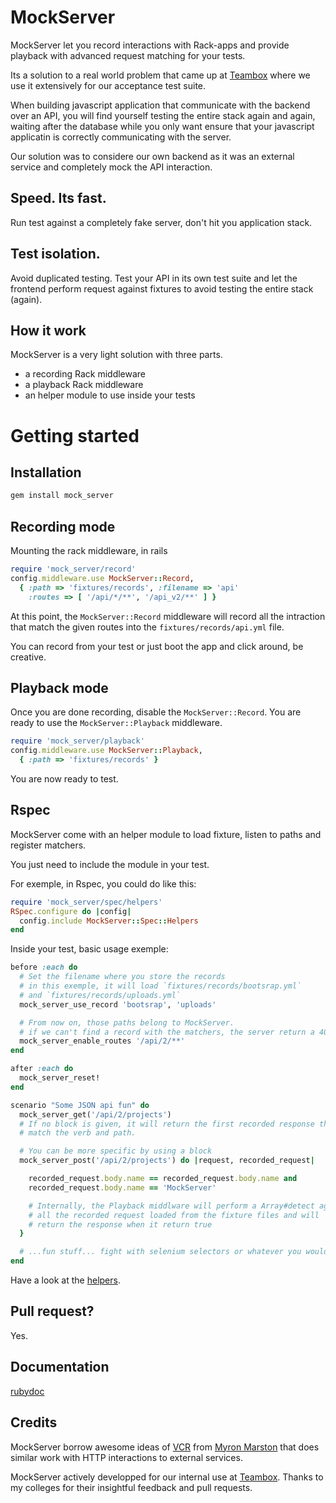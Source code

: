 MockServer
==========

MockServer let you record interactions with Rack-apps and provide playback with advanced request matching for your tests.

Its a solution to a real world problem that came up at [Teambox](http://teambox.com) where we use it extensively for our acceptance test suite.

When building javascript application that communicate with the backend over an API, you will find yourself testing the entire stack again and again, waiting after the database while you only want ensure that your javascript applicatin is correctly communicating with the server.

Our solution was to considere our own backend as it was an external service and completely mock the API interaction.

Speed. Its fast.
----------------

Run test against a completely fake server, don't hit you application stack.

Test isolation.
---------------

Avoid duplicated testing. Test your API in its own test suite and let the frontend perform request against fixtures to avoid testing the entire stack (again).

How it work
-----------

MockServer is a very light solution with three parts.

* a recording Rack middleware
* a playback Rack middleware
* an helper module to use inside your tests

Getting started
===============

Installation
------------

```bash
gem install mock_server
```

Recording mode
--------------

Mounting the rack middleware, in rails

```ruby
require 'mock_server/record'
config.middleware.use MockServer::Record,
  { :path => 'fixtures/records', :filename => 'api'
    :routes => [ '/api/*/**', '/api_v2/**' ] }
```

At this point, the `MockServer::Record` middleware will record all the intraction that match the given routes into the `fixtures/records/api.yml` file.

You can record from your test or just boot the app and click around, be creative.

Playback mode
-------------

Once you are done recording, disable the `MockServer::Record`. You are ready to use the `MockServer::Playback` middleware.

```ruby
require 'mock_server/playback'
config.middleware.use MockServer::Playback,
  { :path => 'fixtures/records' }
```

You are now ready to test.

## Rspec

MockServer come with an helper module to load fixture, listen to paths and register matchers.

You just need to include the module in your test.

For exemple, in Rspec, you could do like this:

```ruby
require 'mock_server/spec/helpers'
RSpec.configure do |config|
  config.include MockServer::Spec::Helpers
end
```

Inside your test, basic usage exemple:

```ruby
before :each do
  # Set the filename where you store the records
  # in this exemple, it will load `fixtures/records/bootsrap.yml`
  # and `fixtures/records/uploads.yml`
  mock_server_use_record 'bootsrap', 'uploads'

  # From now on, those paths belong to MockServer.
  # if we can't find a record with the matchers, the server return a 404 and populate the errors stack.
  mock_server_enable_routes '/api/2/**'
end

after :each do
  mock_server_reset!
end

scenario "Some JSON api fun" do
  mock_server_get('/api/2/projects')
  # If no block is given, it will return the first recorded response that
  # match the verb and path.

  # You can be more specific by using a block
  mock_server_post('/api/2/projects') do |request, recorded_request|

    recorded_request.body.name == recorded_request.body.name and
    recorded_request.body.name == 'MockServer'

    # Internally, the Playback middlware will perform a Array#detect against
    # all the recorded request loaded from the fixture files and will
    # return the response when it return true
  }

  # ...fun stuff... fight with selenium selectors or whatever you would normally do!
end
```

Have a look at the [helpers](http://rubydoc.info/github/unixcharles/mock_server/master/MockServer/Spec/Helpers).

## Pull request?

Yes.

## Documentation

[rubydoc](http://rubydoc.info/github/unixcharles/mock_server/master)

## Credits

MockServer borrow awesome ideas of [VCR](https://github.com/myronmarston/vcr) from [Myron Marston](https://github.com/myronmarston) that does similar work with HTTP interactions to external services.

MockServer actively developped for our internal use at [Teambox](http://teambox.com/). Thanks to my colleges for their insightful feedback and pull requests.